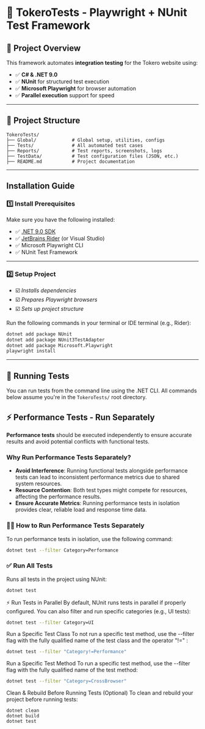 # 🧪 TokeroTests - Playwright + NUnit Test Framework

## 📌 Project Overview
This framework automates **integration testing** for the Tokero website using:

- ✅ **C# & .NET 9.0**
- ✅ **NUnit** for structured test execution
- ✅ **Microsoft Playwright** for browser automation
- ✅ **Parallel execution** support for speed

---

## 📂 Project Structure

```plaintext
TokeroTests/
├── Global/             # Global setup, utilities, configs
├── Tests/              # All automated test cases
├── Reports/            # Test reports, screenshots, logs
├── TestData/           # Test configuration files (JSON, etc.)
├── README.md           # Project documentation
```

---

## Installation Guide

### 1️⃣ Install Prerequisites

Make sure you have the following installed:

- ✅ [.NET 9.0 SDK](https://dotnet.microsoft.com/en-us/download/dotnet/9.0)
- ✅ [JetBrains Rider](https://www.jetbrains.com/rider/) (or Visual Studio)
- ✅ Microsoft Playwright CLI
- ✅ NUnit Test Framework

---

### 2️⃣ Setup Project

- ☑️ *Installs dependencies*
- ☑️ *Prepares Playwright browsers*
- ☑️ *Sets up project structure*

Run the following commands in your terminal or IDE terminal (e.g., Rider):

```sh
dotnet add package NUnit
dotnet add package NUnit3TestAdapter
dotnet add package Microsoft.Playwright
playwright install
```
---

## 🚀 Running Tests

You can run tests from the command line using the .NET CLI. All commands below assume you're in the `TokeroTests/` root directory.

## ⚡ Performance Tests - Run Separately

**Performance tests** should be executed independently to ensure accurate results and avoid potential conflicts with functional tests.

### Why Run Performance Tests Separately?

- **Avoid Interference**: Running functional tests alongside performance tests can lead to inconsistent performance metrics due to shared system resources.
- **Resource Contention**: Both test types might compete for resources, affecting the performance results.
- **Ensure Accurate Metrics**: Running performance tests in isolation provides clear, reliable load and response time data.

### 🏃‍♂️ How to Run Performance Tests Separately

To run performance tests in isolation, use the following command:

```bash
dotnet test --filter Category=Performance
```

### ✅ Run All Tests

Runs all tests in the project using NUnit:

```sh
dotnet test
```

⚡ Run Tests in Parallel
By default, NUnit runs tests in parallel if properly configured. You can also filter and run specific categories (e.g., UI tests):

```sh
dotnet test --filter Category=UI
```



Run a Specific Test Class
To not run a specific test method, use the --filter flag with the fully qualified name of the test class and the operator "!=" :

```sh
dotnet test --filter "Category!=Performance"
```

Run a Specific Test Method
To run a specific test method, use the --filter flag with the fully qualified name of the test method:

```sh
dotnet test --filter "Category=CrossBrowser"
```

Clean & Rebuild Before Running Tests (Optional)
To clean and rebuild your project before running tests:

```
dotnet clean
dotnet build
dotnet test
```
